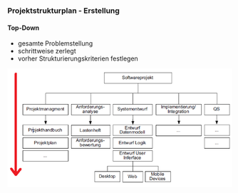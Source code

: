 ### Projektstrukturplan - Erstellung
#### Top-Down

- gesamte Problemstellung
- schrittweise zerlegt
- vorher Strukturierungskriterien festlegen

![Projektstrukturplan](folien/4_projektorganisation/images/Projektstrukturplan_Top-Down.png)
